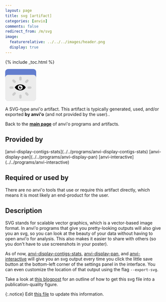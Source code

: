 ```yaml
---
layout: page
title: svg [artifact]
categories: [anvio]
comments: false
redirect_from: /m/svg
image:
  featurerelative: ../../../images/header.png
  display: true
---
```



{% include _toc.html %}


<img src="../../images/icons/SVG.png" alt="SVG" style="width:100px; border:none" />

A SVG-type anvi'o artifact. This artifact is typically generated, used, and/or exported **by anvi'o** (and not provided by the user)..

Back to the **[main page](../../)** of anvi'o programs and artifacts.

## Provided by


<p style="text-align: left" markdown="1"><span class="artifact-p">[anvi-display-contigs-stats](../../programs/anvi-display-contigs-stats)</span> <span class="artifact-p">[anvi-display-pan](../../programs/anvi-display-pan)</span> <span class="artifact-p">[anvi-interactive](../../programs/anvi-interactive)</span></p>


## Required or used by


There are no anvi'o tools that use or require this artifact directly, which means it is most likely an end-product for the user.


## Description

SVG stands for scalable vector graphics, which is a vector-based image format. In anvi'o programs that give you pretty-looking outputs will also give you an svg, so you can look at the beauty of your data without having to open anvi'o for analysis. This also makes it easier to share with others (so you don't have to use screenshots in your poster).

As of now, <span class="artifact-n">[anvi-display-contigs-stats](/software/anvio/help/main/programs/anvi-display-contigs-stats)</span>, <span class="artifact-n">[anvi-display-pan](/software/anvio/help/main/programs/anvi-display-pan)</span>, and <span class="artifact-n">[anvi-interactive](/software/anvio/help/main/programs/anvi-interactive)</span> will give you an svg output every time you click the little save button at the bottom-left corner of the settings panel in the interface. You can even customize the location of that output using the flag `--export-svg`. 

Take a look at [this blogpost](http://merenlab.org/2016/10/27/high-resolution-figures/) for an outline of how to get this svg file into a publication-quality figure. 


{:.notice}
Edit [this file](https://github.com/merenlab/anvio/tree/master/anvio/docs/artifacts/svg.md) to update this information.

